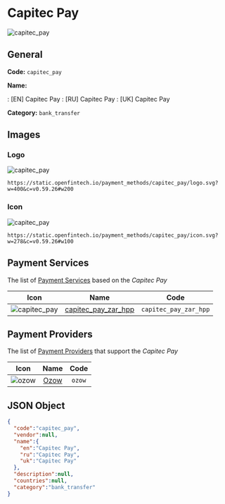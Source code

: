 
# Capitec Pay 
![capitec_pay](https://static.openfintech.io/payment_methods/capitec_pay/logo.svg?w=400&c=v0.59.26#w200)  

## General 
**Code:** `capitec_pay` 
 
**Name:** 
 
:	[EN] Capitec Pay 
:	[RU] Capitec Pay 
:	[UK] Capitec Pay 
 
**Category:** `bank_transfer` 
 

## Images 

### Logo 
![capitec_pay](https://static.openfintech.io/payment_methods/capitec_pay/logo.svg?w=400&c=v0.59.26#w200)  

```
https://static.openfintech.io/payment_methods/capitec_pay/logo.svg?w=400&c=v0.59.26#w200
```  

### Icon 
![capitec_pay](https://static.openfintech.io/payment_methods/capitec_pay/icon.svg?w=278&c=v0.59.26#w100)  

```
https://static.openfintech.io/payment_methods/capitec_pay/icon.svg?w=278&c=v0.59.26#w100
```  

## Payment Services 
 
The list of [Payment Services](/payment-services/) based on the _Capitec Pay_ 

|Icon|Name|Code| 
|:---:|:---:|:---:| 
|![capitec_pay](https://static.openfintech.io/payment_methods/capitec_pay/icon.svg?w=278&c=v0.59.26#w100) |[capitec_pay_zar_hpp](/payment-services/capitec_pay_zar_hpp/)|`capitec_pay_zar_hpp`| 
 

## Payment Providers 
 
The list of [Payment Providers](/payment-providers/) that support the _Capitec Pay_ 

|Icon|Name|Code| 
|:---:|:---:|:---:| 
|![ozow](https://static.openfintech.io/payment_providers/ozow/icon.png?w=278&c=v0.59.26#w100) |[Ozow](/payment-providers/ozow/)|`ozow`| 
 

## JSON Object 

```json
{
  "code":"capitec_pay",
  "vendor":null,
  "name":{
    "en":"Capitec Pay",
    "ru":"Capitec Pay",
    "uk":"Capitec Pay"
  },
  "description":null,
  "countries":null,
  "category":"bank_transfer"
}
```  
